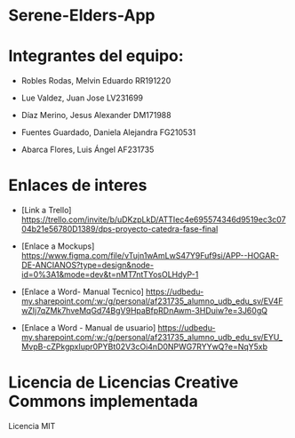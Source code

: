 # Serene-Elders-App

# Integrantes del equipo:
 - Robles Rodas, Melvin Eduardo RR191220
   
 - Lue Valdez, Juan Jose LV231699
   
 - Díaz Merino, Jesus Alexander DM171988
   
 - Fuentes Guardado, Daniela Alejandra FG210531
   
 - Abarca Flores, Luis Ángel AF231735

# Enlaces de interes 
 - [Link a Trello] https://trello.com/invite/b/uDKzpLkD/ATTIec4e695574346d9519ec3c0704b21e56780D1389/dps-proyecto-catedra-fase-final
   
 - [Enlace a Mockups] https://www.figma.com/file/vTujn1wAmLwS47Y9Fuf9si/APP--HOGAR-DE-ANCIANOS?type=design&node-id=0%3A1&mode=dev&t=nMT7ntTYosOLHdyP-1

 - [Enlace a Word- Manual Tecnico] https://udbedu-my.sharepoint.com/:w:/g/personal/af231735_alumno_udb_edu_sv/EV4FwZIj7qZMk7hveMqGd74BgV9HpaBfpRDnAwm-3HDuiw?e=3J60gQ

 - [Enlace a Word - Manual de usuario] https://udbedu-my.sharepoint.com/:w:/g/personal/af231735_alumno_udb_edu_sv/EYU_MvpB-cZPkgpxIupr0PYBt02V3cOi4nD0NPWG7RYYwQ?e=NqY5xb
   

# Licencia de Licencias Creative Commons implementada 
  Licencia MIT
